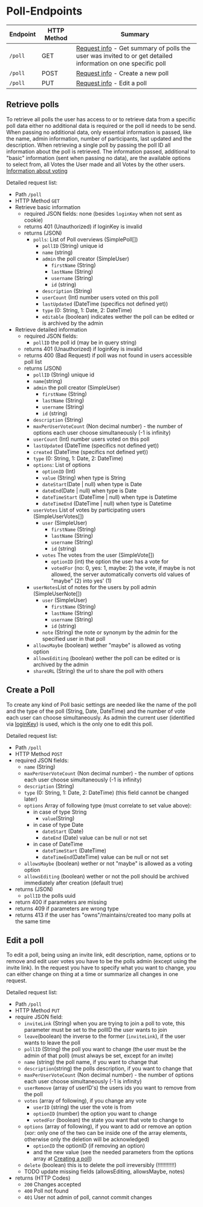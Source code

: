 # Poll-Endpoints

| Endpoint | HTTP Method | Summary                                                                                                                             |
| -------- | ----------- | ----------------------------------------------------------------------------------------------------------------------------------- |
| `/poll`  | GET         | [Request info](#retrieve-poll-list) - Get summary of polls the user was invited to or get detailed information on one specific poll |
| `/poll`  | POST        | [Request info](#create-a-poll) - Create a new poll                                                                                  |
| `/poll`  | PUT         | [Request info](#edit-a-poll) - Edit a poll                                                                                          |

## Retrieve polls

To retrieve all polls the user has access to or to retrieve data from a specific poll data either no additional data is required or the poll id needs to be send.
When passing no additional data, only essential information is passed, like the name, admin information, number of participants, last updated and the description.
When retrieving a single poll by passing the poll ID all information about the poll is retrieved. The information passed, additional to "basic" information (sent when passing no data), are the available options to select from, all Votes the User made and all Votes by the other users. [Information about voting](#vote-endpoints)

Detailed request list:

-   Path `/poll`
-   HTTP Method `GET`
-   Retrieve basic information
    -   required JSON fields: none (besides `loginKey` when not sent as cookie)
    -   returns 401 (Unauthorized) if loginKey is invalid
    -   returns (JSON)
        -   `polls`: List of Poll overviews (SimplePoll[])
            -   `pollID` (String) unique id
            -   `name` (string)
            -   `admin` the poll creator (SimpleUser)
                -   `firstName` (String)
                -   `lastName` (String)
                -   `username` (String)
                -   `id` (string)
            -   `description` (String)
            -   `userCount` (Int) number users voted on this poll
            -   `lastUpdated` (DateTime (specifics not defined yet))
            -   `type` (0: String, 1: Date, 2: DateTime)
            -   `editable` (boolean) indicates wether the poll can be edited or is archived by the admin
-   Retrieve detailed information
    -   required JSON fields:
        -   `pollID` the poll id (may be in query string)
    -   returns 401 (Unauthorized) if loginKey is invalid
    -   returns 400 (Bad Request) if poll was not found in users accessible poll list
    -   returns (JSON)
        -   `pollID` (String) unique id
        -   `name`(string)
        -   `admin` the poll creator (SimpleUser)
            -   `firstName` (String)
            -   `lastName` (String)
            -   `username` (String)
            -   `id` (string)
        -   `description` (String)
        -   `maxPerUserVoteCount` (Non decimal number) - the number of options each user choose simultaneously (-1 is infinity)
        -   `userCount` (Int) number users voted on this poll
        -   `lastUpdated` (DateTime (specifics not defined yet))
        -   `created` (DateTime (specifics not defined yet))
        -   `type` (0: String, 1: Date, 2: DateTime)
        -   `options`: List of options
            -   `optionID` (Int)
            -   `value` (String) when type is String
            -   `dateStart`(Date | null) when type is Date
            -   `dateEnd`(Date | null) when type is Date
            -   `dateTimeStart` (DateTime | null) when type is Datetime
            -   `dateTimeEnd` (DateTime | null) when type is Datetime
        -   `userVotes` List of votes by participating users (SimpleUserVotes[])
            -   `user` (SimpleUser)
                -   `firstName` (String)
                -   `lastName` (String)
                -   `username` (String)
                -   `id` (string)
            -   `votes` The votes from the user (SimpleVote[])
                -   `optionID` (int) the option the user has a vote for
                -   `votedFor` (no: 0, yes: 1, maybe: 2) the vote, if maybe is not allowed, the server automatically converts old values of "maybe" (2) into yes' (1)
        -   `userNotes`List of notes for the users by poll admin (SimpleUserNote[])
            -   `user` (SimpleUser)
                -   `firstName` (String)
                -   `lastName` (String)
                -   `username` (String)
                -   `id` (string)
            -   `note` (String) the note or synonym by the admin for the specified user in that poll
        -   `allowsMaybe` (boolean) wether "maybe" is allowed as voting option
        -   `allowsEditing` (boolean) wether the poll can be edited or is archived by the admin
        -   `shareURL` (String) the url to share the poll with others

## Create a Poll

To create any kind of Poll basic settings are needed like the name of the poll and the type of the poll (String, Date, DateTime) and the number of vote each user can choose simultaneously. As admin the current user (identified via [loginKey](#login-method)) is used, which is the only one to edit this poll.

Detailed request list:

-   Path `/poll`
-   HTTP Method `POST`
-   required JSON fields:
    -   `name` (String)
    -   `maxPerUserVoteCount` (Non decimal number) - the number of options each user choose simultaneously (-1 is infinity)
    -   `description` (String)
    -   `type` (0: String, 1: Date, 2: DateTime) (this field cannot be changed later)
    -   `options` Array of following type (must correlate to set value above):
        -   in case of type String
            -   `value`(String)
        -   in case of type Date
            -   `dateStart` (Date)
            -   `dateEnd` (Date) value can be null or not set
        -   in case of DateTime
            -   `dateTimeStart` (DateTime)
            -   `dateTimeEnd`(DateTime) value can be null or not set
    -   `allowsMaybe` (boolean) wether or not "maybe" is allowed as a voting option
    -   `allowsEditing` (boolean) wether or not the poll should be archived immediately after creation (default true)
-   returns (JSON)
    -   `pollID` the polls uuid
-   return 400 if parameters are missing
-   returns 409 if parameters are wrong type
-   returns 413 if the user has "owns"/maintains/created too many polls at the same time

## Edit a poll

To edit a poll, being using an invite link, edit description, name, options or to remove and edit user votes you have to be the polls admin (except using the invite link). In the request you have to specify what you want to change, you can either change on thing at a time or summarize all changes in one request.

Detailed request list:

-   Path `/poll`
-   HTTP Method `PUT`
-   require JSON field:
    -   `inviteLink` (String) when you are trying to join a poll to vote, this parameter must be set to the pollID the user wants to join
    -   `leave`(boolean) the inverse to the former (`inviteLink`), if the user wants to leave the poll
    -   `pollID` (String) the poll you want to change (the user must be the admin of that poll) (must always be set, except for an invite)
    -   `name` (string) the poll name, if you want to change that
    -   `description`(string) the polls description, if you want to change that
    -   `maxPerUserVoteCount` (Non decimal number) - the number of options each user choose simultaneously (-1 is infinity)
    -   `userRemove` (array of userID's) the users ids you want to remove from the poll
    -   `votes` (array of following), if you change any vote
        -   `userID` (string) the user the vote is from
        -   `optionID` (number) the option you want to change
        -   `votedFor` (boolean) the state you want that vote to change to
    -   `options` (array of following), if you want to add or remove an option (xor: only one of the two can be inside one of the array elements, otherwise only the deletion will be acknowledged)
        -   `optionID` the optionID (if removing an option)
        -   and the new value (see the needed parameters from the options array at [Creating a poll](#create-a-poll))
    -   `delete` (boolean) this is to delete the poll irreversibly (!!!!!!!!!!!)
    -   TODO update missing fields (allowsEditing, allowsMaybe, notes)
-   returns (HTTP Codes)
    -   `200` Changes accepted
    -   `400` Poll not found
    -   `401` User not admin of poll, cannot commit changes
